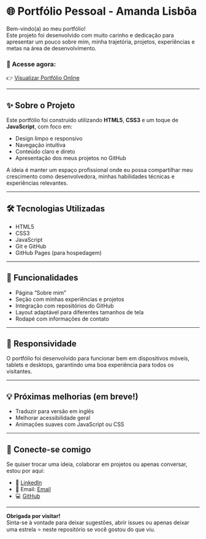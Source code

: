 # 🌐 Portfólio Pessoal - Amanda Lisbôa

Bem-vindo(a) ao meu portfólio!  
Este projeto foi desenvolvido com muito carinho e dedicação para apresentar um pouco sobre mim, minha trajetória, projetos, experiências e metas na área de desenvolvimento.

### 🔗 Acesse agora:
👉 [Visualizar Portfólio Online](https://amandalisboa-ramos.github.io/Portifolio/)

---

## ✨ Sobre o Projeto

Este portfólio foi construído utilizando **HTML5**, **CSS3** e um toque de **JavaScript**, com foco em:
- Design limpo e responsivo
- Navegação intuitiva
- Conteúdo claro e direto
- Apresentação dos meus projetos no GitHub

A ideia é manter um espaço profissional onde eu possa compartilhar meu crescimento como desenvolvedora, minhas habilidades técnicas e experiências relevantes.

---

## 🛠️ Tecnologias Utilizadas

- HTML5
- CSS3
- JavaScript
- Git e GitHub
- GitHub Pages (para hospedagem)

---

## 📸 Funcionalidades

- Página “Sobre mim”
- Seção com minhas experiências e projetos
- Integração com repositórios do GitHub
- Layout adaptável para diferentes tamanhos de tela
- Rodapé com informações de contato

---

## 📱 Responsividade

O portfólio foi desenvolvido para funcionar bem em dispositivos móveis, tablets e desktops, garantindo uma boa experiência para todos os visitantes.

---

## 💡 Próximas melhorias (em breve!)

- Traduzir para versão em inglês
- Melhorar acessibilidade geral
- Animações suaves com JavaScript ou CSS

---

## 🤝 Conecte-se comigo

Se quiser trocar uma ideia, colaborar em projetos ou apenas conversar, estou por aqui:

- 💼 [LinkedIn](https://www.linkedin.com/in/amanda-lisboa-789a42330/)
- 📧 Email: [Email](mailto:amandalisboa.am@gmail.com)
- 💻 [GitHub](https://github.com/amandalisboa-ramos)

---

**Obrigada por visitar!**  
Sinta-se à vontade para deixar sugestões, abrir issues ou apenas deixar uma estrela ⭐️ neste repositório se você gostou do que viu.
